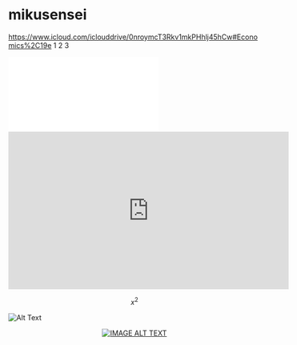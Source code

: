 <!-- MathJax -->
<script type="text/javascript"
  src="https://cdnjs.cloudflare.com/ajax/libs/mathjax/2.7.3/MathJax.js?config=TeX-AMS-MML_HTMLorMML">
</script>

# mikusensei
https://www.icloud.com/iclouddrive/0nroymcT3Rkv1mkPHhlj45hCw#Economics%2C19e
1
2
3




<iframe src="//player.bilibili.com/player.html?aid=415363473&bvid=BV1hV411a7W9&cid=255776715&page=1" scrolling="no" border="0" frameborder="no" framespacing="0" allowfullscreen="true"> </iframe>

 
<iframe width="560" height="315"
src="https://www.youtube.com/embed/MUQfKFzIOeU" 
frameborder="0" 
allow="accelerometer; autoplay; encrypted-media; gyroscope; picture-in-picture" 
allowfullscreen></iframe>

$$ x^2 $$

![Alt Text](https://media.giphy.com/media/vFKqnCdLPNOKc/giphy.gif)


<div align="center">
  <a href="https://www.youtube.com/watch?v=YOUTUBE_VIDEO_ID_HERE"><img src="https://img.youtube.com/vi/YOUTUBE_VIDEO_ID_HERE/0.jpg" alt="IMAGE ALT TEXT"></a>
</div>

